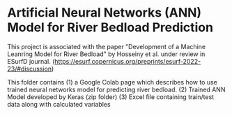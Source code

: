 # Artificial Neural Networks (ANN) Model for River Bedload Prediction

This project is associated with the paper "Development of a Machine Leanring Model for River Bedload" by Hosseiny et al. under review in ESurfD journal. 
(https://esurf.copernicus.org/preprints/esurf-2022-23/#discussion)

This folder contains 
(1) a Google Colab page which describes how to use trained neural networks model for predicting river bedload. 
(2) Trained ANN Model developed by Keras (zip folder)
(3) Excel file containing train/test data along with calculated variables

